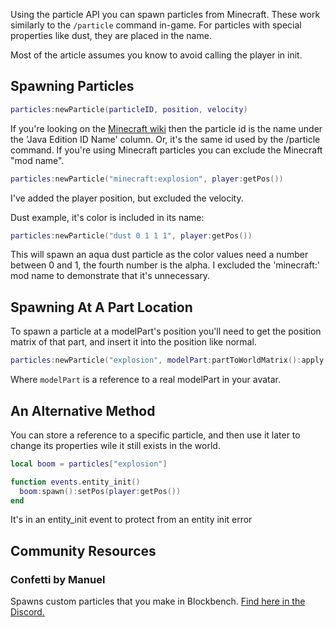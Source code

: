 Using the particle API you can spawn particles from Minecraft. These work similarly to the <code>/particle</code> command in-game. For particles with special properties like dust, they are placed in the name.

Most of the article assumes you know to avoid calling the player in init.

## Spawning Particles

```lua
particles:newParticle(particleID, position, velocity)
```

If you're looking on the [Minecraft wiki](https://minecraft.wiki/w/Particles) then the particle id is the name under the 'Java Edition ID Name' column. Or, it's the same id used by the /particle command. If you're using Minecraft particles you can exclude the Minecraft "mod name".

```lua
particles:newParticle("minecraft:explosion", player:getPos())
```

I've added the player position, but excluded the velocity.

Dust example, it's color is included in its name:

```lua
particles:newParticle("dust 0 1 1 1", player:getPos())
```

This will spawn an aqua dust particle as the color values need a number between 0 and 1, the fourth number is the alpha. I excluded the 'minecraft:' mod name to demonstrate that it's unnecessary.

## Spawning At A Part Location

To spawn a particle at a modelPart's position you'll need to get the position matrix of that part, and insert it into the position like normal.

```lua
particles:newParticle("explosion", modelPart:partToWorldMatrix():apply())
```

Where <code>modelPart</code> is a reference to a real modelPart in your avatar.

## An Alternative Method

You can store a reference to a specific particle, and then use it later to change its properties wile it still exists in the world.

```lua
local boom = particles["explosion"]

function events.entity_init()
  boom:spawn():setPos(player:getPos())
end
```

It's in an entity_init event to protect from an entity init error

## Community Resources

### Confetti by Manuel

Spawns custom particles that you make in Blockbench. [Find here in the Discord.](https://discord.com/channels/1129805506354085959/1132326640718970990)
